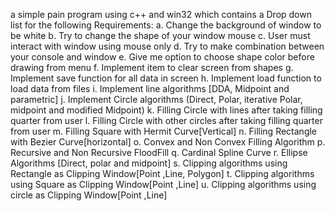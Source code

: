 a simple pain program using c++ and win32
which contains a 
Drop down list for the following Requirements:
a. Change the background of window to be white
b. Try to change the shape of your window mouse
c. User must interact with window using mouse only 
d. Try to make combination between your console and window 
e. Give me option to choose shape color before drawing from menu
f. Implement item to clear screen from shapes
g. Implement save function for all data in screen 
h. Implement load function to load data from files
i. Implement line algorithms [DDA, Midpoint and parametric]
j. Implement Circle algorithms (Direct, Polar, iterative Polar, midpoint and 
modified Midpoint)
k. Filling Circle with lines after taking filling quarter from user
l. Filling Circle with other circles after taking filling quarter from user
m. Filling Square with Hermit Curve[Vertical]
n. Filling Rectangle with Bezier Curve[horizontal]
o. Convex and Non Convex Filling Algorithm 
p. Recursive and Non Recursive FloodFill
q. Cardinal Spline Curve
r. Ellipse Algorithms [Direct, polar and midpoint]
s. Clipping algorithms using Rectangle as Clipping Window[Point ,Line, Polygon] 
t. Clipping algorithms using Square as Clipping Window[Point ,Line]
u. Clipping algorithms using circle as Clipping Window[Point ,Line]
